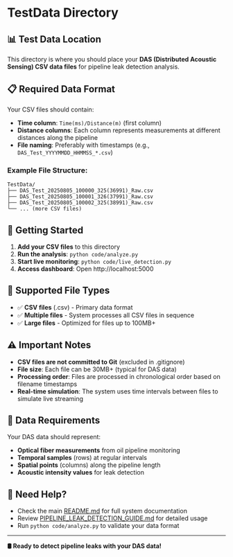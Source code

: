 # TestData Directory

## 📊 **Test Data Location**

This directory is where you should place your **DAS (Distributed Acoustic Sensing) CSV data files** for pipeline leak detection analysis.

## 📋 **Required Data Format**

Your CSV files should contain:
- **Time column**: `Time(ms)/Distance(m)` (first column)
- **Distance columns**: Each column represents measurements at different distances along the pipeline
- **File naming**: Preferably with timestamps (e.g., `DAS_Test_YYYYMMDD_HHMMSS_*.csv`)

### Example File Structure:
```
TestData/
├── DAS_Test_20250805_100000_325(36991)_Raw.csv
├── DAS_Test_20250805_100001_326(37991)_Raw.csv
├── DAS_Test_20250805_100002_325(38991)_Raw.csv
└── ... (more CSV files)
```

## 🚀 **Getting Started**

1. **Add your CSV files** to this directory
2. **Run the analysis**: `python code/analyze.py`
3. **Start live monitoring**: `python code/live_detection.py`
4. **Access dashboard**: Open http://localhost:5000

## 📁 **Supported File Types**

- ✅ **CSV files** (.csv) - Primary data format
- ✅ **Multiple files** - System processes all CSV files in sequence
- ✅ **Large files** - Optimized for files up to 100MB+

## ⚠️ **Important Notes**

- **CSV files are not committed to Git** (excluded in .gitignore)
- **File size**: Each file can be 30MB+ (typical for DAS data)
- **Processing order**: Files are processed in chronological order based on filename timestamps
- **Real-time simulation**: The system uses time intervals between files to simulate live streaming

## 🔧 **Data Requirements**

Your DAS data should represent:
- **Optical fiber measurements** from oil pipeline monitoring
- **Temporal samples** (rows) at regular intervals
- **Spatial points** (columns) along the pipeline length
- **Acoustic intensity values** for leak detection

## 📖 **Need Help?**

- Check the main [README.md](../README.md) for full system documentation
- Review [PIPELINE_LEAK_DETECTION_GUIDE.md](../PIPELINE_LEAK_DETECTION_GUIDE.md) for detailed usage
- Run `python code/analyze.py` to validate your data format

---

**🛢️ Ready to detect pipeline leaks with your DAS data!**
